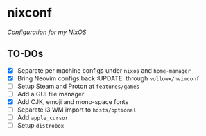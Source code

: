 # nixconf

_Configuration for my NixOS_

## TO-DOs

- [x] Separate per machine configs under `nixos` and `home-manager`
- [x] Bring Neovim configs back :UPDATE: through `vollowx/nvimconf`
- [ ] Setup Steam and Proton at `features/games`
- [ ] Add a GUI file manager
- [x] Add CJK, emoji and mono-space fonts
- [ ] Separate i3 WM import to `hosts/optional`
- [ ] Add `apple_cursor`
- [ ] Setup `distrobox`
